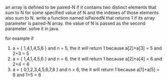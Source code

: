 an array is defined to be paired-N if it contains two distinct elements that sum to N for some specified value of N and the indexes of those elements also sum to N. write a function named isPairedN that returns 1 if its array parameter is paired-N array. the value of N is passed as the second parameter. solve it in java. 

for example if 
1. a = { 1,4,1,4,5,6 } and n = 5, the it will return 1 because a[2]+a[3] = 5 and 2+3 = 5
2. a = { 1,4,1,4,5,6 } and n = 6, the it will return 1 because a[2]+a[4] = 6 and 2+4 = 6
3. a = { 0,1,2,3,4,5,6,7,8 } and n = 6, the it will return 1 because a[1]+a[5] = 6 and 1+5 = 6


